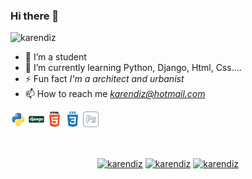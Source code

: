 ### Hi there 👋
<p align="left"> <img src="https://komarev.com/ghpvc/?username=karendiz" alt="karendiz" /> </p>

- 🔭 I’m a student
- 🌱 I’m currently learning Python, Django, Html, Css....
- ⚡ Fun fact *I'm a architect and urbanist*
- 📫 How to reach me *karendiz@hotmail.com*
<p align="left">
<img src="https://raw.githubusercontent.com/devicons/devicon/master/icons/python/python-original.svg" alt="python" width="25" height="25"/>  
<img src="https://raw.githubusercontent.com/devicons/devicon/master/icons/django/django-original.svg" alt="django" width="25" height="25"/>
<img src="https://raw.githubusercontent.com/devicons/devicon/master/icons/html5/html5-original-wordmark.svg" alt="html5"  width="25" height="25"/>
<img src="https://raw.githubusercontent.com/devicons/devicon/master/icons/css3/css3-plain-wordmark.svg" alt="css3"  width="25" height="25"/>
<img src="https://raw.githubusercontent.com/devicons/devicon/master/icons/photoshop/photoshop-line.svg" alt="photoshop"  width="25" height="25"/>
</p>
<br>
<p align="center">
<a href="https://linkedin.com/in/karen-christina-diz" target="blank"><img align="center" src="https://cdn.jsdelivr.net/npm/simple-icons@3.0.1/icons/linkedin.svg" alt="karendiz" height="15" width="15"/></a>
<a href="https://fb.com/karen.diz" target="blank"><img align="center" src="https://cdn.jsdelivr.net/npm/simple-icons@3.0.1/icons/facebook.svg" alt="karendiz" height="15" width="15" /></a>
<a href="https://instagram.com/karendiz" target="blank"><img align="center" src="https://cdn.jsdelivr.net/npm/simple-icons@3.0.1/icons/instagram.svg" alt="karendiz" height="15" width="15"</a>
</p>
